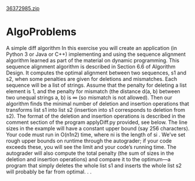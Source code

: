 [36372985.zip](https://github.com/yzw19990124/AlgoProblems/files/7048389/36372985.zip)
# AlgoProblems
A simple diff algorithm
In this exercise you will create an application (in Python 3 or Java or C++) implementing and
using the sequence alignment algorithm learned as part of the material on dynamic programming.
This sequence alignment algorithm is described in Section 6.6 of Algorithm Design. It computes
the optimal alignment between two sequences, s1 and s2, when some penalties are given for deletions
and mismatches. Each sequence will be a list of strings. Assume that the penalty for deleting a list
element is 1, and the penalty for mismatch (the distance d(a, b) between two unequal strings a, b)
is ∞ (so mismatch is not allowed). Then our algorithm finds the minimal number of deletion and
insertion operations that transforms list s1 into list s2 (insertion into s1 corresponds to deletion
from s2). The format of the deletion and insertion operations is described in the comment section
of the program applyDiff.py provided, see below.
The line sizes in the example will have a constant upper bound (say 256 characters). Your code
must run in O(n1n2) time, where ni
is the length of si
. We’ve set rough upper bounds on runtime
through the autograder; if your code exceeds these, you will see the limit and your code’s running
time. The autograder will also compute the total penalty (the sum of sizes in the deletion and
insertion operations) and compare it to the optimum—a program that simply deletes the whole list
s1 and inserts the whole list s2 will probably be far from optimal. . .

